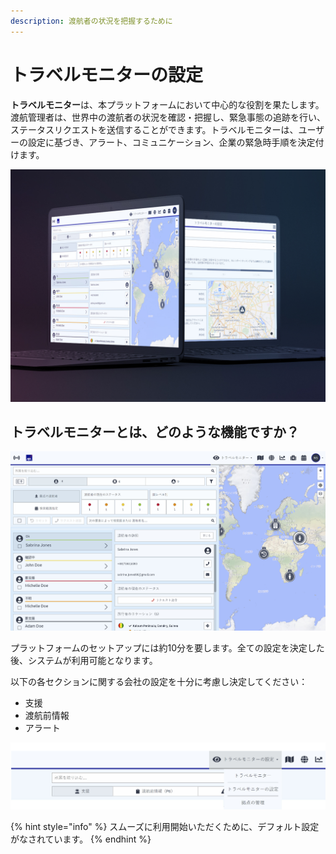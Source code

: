 ```yaml
---
description: 渡航者の状況を把握するために
---
```


# トラベルモニターの設定

**トラベルモニター**は、本プラットフォームにおいて中心的な役割を果たします。渡航管理者は、世界中の渡航者の状況を確認・把握し、緊急事態の追跡を行い、ステータスリクエストを送信することができます。トラベルモニターは、ユーザーの設定に基づき、アラート、コミュニケーション、企業の緊急時手順を決定付けます。

![](../../.gitbook/assets/travel-monitor-cover-02.jpg)

## トラベルモニターとは、どのような機能ですか？

![](../../.gitbook/assets/tm_img01%20%288%29.jpg)

プラットフォームのセットアップには約10分を要します。全ての設定を決定した後、システムが利用可能となります。

以下の各セクションに関する会社の設定を十分に考慮し決定してください：

* 支援
* 渡航前情報
* アラート

![](../../.gitbook/assets/tm2.jpg)

{% hint style="info" %}
スムーズに利用開始いただくために、デフォルト設定がなされています。
{% endhint %}



